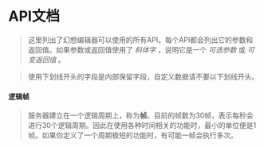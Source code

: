 # API文档

> 这里列出了幻想编辑器可以使用的所有API。每个API都会列出它的参数和返回值。如果参数或返回值使用了 *斜体字* ，说明它是一个 *可选参数* 或 *可变返回值* 。

> 使用下划线开头的字段是内部保留字段，自定义数据请不要以下划线开头。

#### 逻辑帧

> 服务器建立在一个逻辑周期上，称为**帧**。目前的帧数为30帧，表示每秒会进行30个逻辑周期。因此在使用各种时间相关的功能时，最小的单位便是1帧。如果你定义了一个周期极短的功能时，有可能一帧会执行多次。

